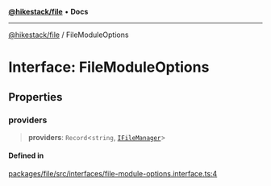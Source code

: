 [**@hikestack/file**](/official/reference/file/index.md) • **Docs**

***

[@hikestack/file](/official/reference/file/globals.md) / FileModuleOptions

# Interface: FileModuleOptions

## Properties

### providers

> **providers**: `Record`\<`string`, [`IFileManager`](/official/reference/file/interfaces/IFileManager.md)\>

#### Defined in

[packages/file/src/interfaces/file-module-options.interface.ts:4](https://github.com/hikestack/hike/blob/5b5a0ebd12d6185b553ab0b289e36e1190d78992/packages/file/src/interfaces/file-module-options.interface.ts#L4)
